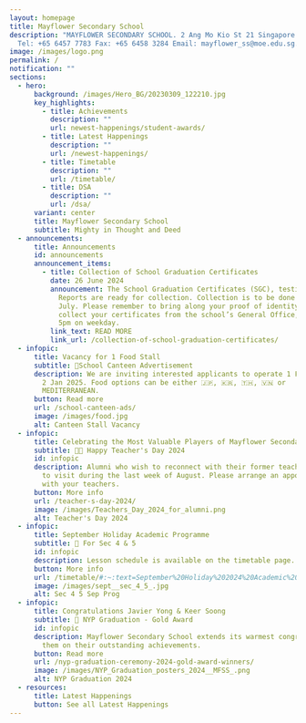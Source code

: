 ```yaml
---
layout: homepage
title: Mayflower Secondary School
description: "MAYFLOWER SECONDARY SCHOOL. 2 Ang Mo Kio St 21 Singapore 569384
  Tel: +65 6457 7783 Fax: +65 6458 3284 Email: mayflower_ss@moe.edu.sg."
image: /images/logo.png
permalink: /
notification: ""
sections:
  - hero:
      background: /images/Hero_BG/20230309_122210.jpg
      key_highlights:
        - title: Achievements
          description: ""
          url: newest-happenings/student-awards/
        - title: Latest Happenings
          description: ""
          url: /newest-happenings/
        - title: Timetable
          description: ""
          url: /timetable/
        - title: DSA
          description: ""
          url: /dsa/
      variant: center
      title: Mayflower Secondary School
      subtitle: Mighty in Thought and Deed
  - announcements:
      title: Announcements
      id: announcements
      announcement_items:
        - title: Collection of School Graduation Certificates
          date: 26 June 2024
          announcement: The School Graduation Certificates (SGC), testimonials & CCA
            Reports are ready for collection. Collection is to be done by 31
            July. Please remember to bring along your proof of identity to
            collect your certificates from the school’s General Office, 8am to
            5pm on weekday.
          link_text: READ MORE
          link_url: /collection-of-school-graduation-certificates/
  - infopic:
      title: Vacancy for 1 Food Stall
      subtitle: 🍴School Canteen Advertisement
      description: We are inviting interested applicants to operate 1 Food Stall from
        2 Jan 2025. Food options can be either 🇯🇵, 🇰🇷, 🇹🇭, 🇻🇳 or
        MEDITERRANEAN.
      button: Read more
      url: /school-canteen-ads/
      image: /images/food.jpg
      alt: Canteen Stall Vacancy
  - infopic:
      title: Celebrating the Most Valuable Players of Mayflower Secondary
      subtitle: 👩‍🏫 Happy Teacher's Day 2024
      id: infopic
      description: Alumni who wish to reconnect with their former teachers are invited
        to visit during the last week of August. Please arrange an appointment
        with your teachers.
      button: More info
      url: /teacher-s-day-2024/
      image: /images/Teachers_Day_2024_for_alumni.png
      alt: Teacher's Day 2024
  - infopic:
      title: September Holiday Academic Programme
      subtitle: 🏫 For Sec 4 & 5
      id: infopic
      description: Lesson schedule is available on the timetable page.
      button: More info
      url: /timetable/#:~:text=September%20Holiday%202024%20Academic%20Programme
      image: /images/sept__sec_4_5_.jpg
      alt: Sec 4 5 Sep Prog
  - infopic:
      title: Congratulations Javier Yong & Keer Soong
      subtitle: 🎉 NYP Graduation - Gold Award
      id: infopic
      description: Mayflower Secondary School extends its warmest congratulations to
        them on their outstanding achievements.
      button: Read more
      url: /nyp-graduation-ceremony-2024-gold-award-winners/
      image: /images/NYP_Graduation_posters_2024__MFSS_.png
      alt: NYP Graduation 2024
  - resources:
      title: Latest Happenings
      button: See all Latest Happenings
---
```

